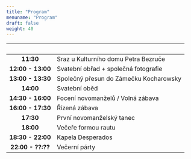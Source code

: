 ```yaml
---
title: "Program"
menuname: "Program"
draft: false
weight: 40
---
```


&nbsp; | &nbsp;
:-----:|-------
**11:30** | Sraz u Kulturního domu Petra Bezruče
**12:00 - 13:00** | Svatební obřad + společná fotografie
**13:00 - 13:30** | Společný přesun do Zámečku Kocharowsky
**14:00** | Svatební oběd
**14:30 - 16:00** | Focení novomanželů / Volná zábava
**16:00 - 17:30** | Řízená zábava
**17:30** | První novomanželský tanec
**18:00** | Večeře formou rautu
**18:30 - 22:00** | Kapela Desperados
**22:00 - ??:??** | Večerní párty 
